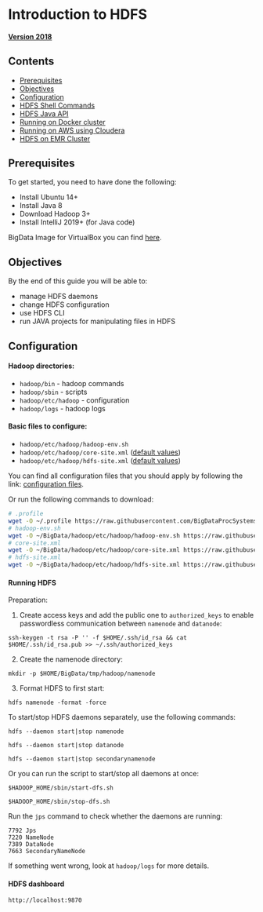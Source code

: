 # Introduction to HDFS

#### [Version 2018](https://github.com/BigDataProcSystems/Hadoop/blob/2018/hdfs_basics.ipynb)

## Contents

- [Prerequisites](#Prerequisites)
- [Objectives](#Objectives)
- [Configuration](#Configuration)
- [HDFS Shell Commands](#HDFS-Shell-Commands)
- [HDFS Java API](#HDFS-Java-API)
- [Running on Docker cluster](#Running-on-Docker-cluster)
- [Running on AWS using Cloudera](#Running-on-Cloudera)
- [HDFS on EMR Cluster](#HDFS-on-EMR-Cluster)

## Prerequisites

To get started, you need to have done the following:

- Install Ubuntu 14+
- Install Java 8
- Download Hadoop 3+
- Install IntelliJ 2019+ (for Java code)

BigData Image for VirtualBox you can find [here](https://disk.yandex.ru/d/0Hd92rzNB0_IHg).

## Objectives

By the end of this guide you will be able to:
- manage HDFS daemons
- change HDFS configuration
- use HDFS CLI
- run JAVA projects for manipulating files in HDFS


## Configuration

#### Hadoop directories:

- `hadoop/bin` - hadoop commands
- `hadoop/sbin` - scripts
- `hadoop/etc/hadoop` - configuration
- `hadoop/logs` - hadoop logs

#### Basic files to configure:

- `hadoop/etc/hadoop/hadoop-env.sh`
- `hadoop/etc/hadoop/core-site.xml` ([default values](https://hadoop.apache.org/docs/r3.1.2/hadoop-project-dist/hadoop-common/core-default.xml))
- `hadoop/etc/hadoop/hdfs-site.xml` ([default values](https://hadoop.apache.org/docs/r3.1.2/hadoop-project-dist/hadoop-hdfs/hdfs-default.xml))

You can find all configuration files that you should apply by following the link: [configuration files](../config/hdfs).


Or run the following commands to download:

```bash
# .profile
wget -O ~/.profile https://raw.githubusercontent.com/BigDataProcSystems/Practice/master/hadoop/config/hdfs/.profile
# hadoop-env.sh
wget -O ~/BigData/hadoop/etc/hadoop/hadoop-env.sh https://raw.githubusercontent.com/BigDataProcSystems/Practice/master/hadoop/config/hdfs/hadoop-env.sh
# core-site.xml
wget -O ~/BigData/hadoop/etc/hadoop/core-site.xml https://raw.githubusercontent.com/BigDataProcSystems/Practice/master/hadoop/config/hdfs/core-site.xml
# hdfs-site.xml
wget -O ~/BigData/hadoop/etc/hadoop/hdfs-site.xml https://raw.githubusercontent.com/BigDataProcSystems/Practice/master/hadoop/config/hdfs/hdfs-site.xml
```


#### Running HDFS

Preparation:

1) Create access keys and add the public one to `authorized_keys` to enable passwordless communication between `namenode` and `datanode`:

`ssh-keygen -t rsa -P '' -f $HOME/.ssh/id_rsa && cat $HOME/.ssh/id_rsa.pub >> ~/.ssh/authorized_keys`

2) Create the namenode directory:

`mkdir -p $HOME/BigData/tmp/hadoop/namenode`

3) Format HDFS to first start:

`hdfs namenode -format -force`

To start/stop HDFS daemons separately, use the following commands:

`hdfs --daemon start|stop namenode`

`hdfs --daemon start|stop datanode`

`hdfs --daemon start|stop secondarynamenode`

Or you can run the script to start/stop all daemons at once:

`$HADOOP_HOME/sbin/start-dfs.sh`

`$HADOOP_HOME/sbin/stop-dfs.sh`

Run the `jps` command to check whether the daemons are running:

```
7792 Jps
7220 NameNode
7389 DataNode
7663 SecondaryNameNode
```

If something went wrong, look at `hadoop/logs` for more details.

#### HDFS dashboard

`http://localhost:9870`
